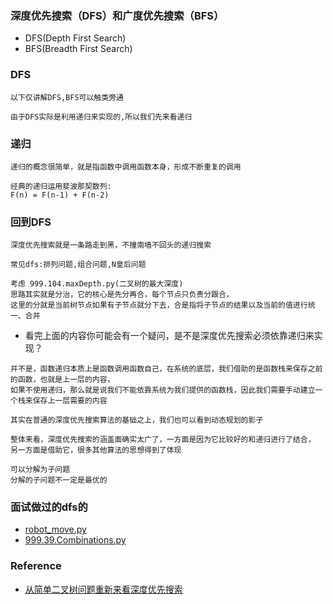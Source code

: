 ### 深度优先搜索（DFS）和广度优先搜索（BFS）
- DFS(Depth First Search)
- BFS(Breadth First Search)

### DFS
```text
以下仅讲解DFS,BFS可以触类旁通

由于DFS实际是利用递归来实现的,所以我们先来看递归
```

### 递归
```text
递归的概念很简单，就是指函数中调用函数本身，形成不断重复的调用

经典的递归运用斐波那契数列:
F(n) = F(n-1) + F(n-2)
```

### 回到DFS

```text
深度优先搜索就是一条路走到黑，不撞南墙不回头的递归搜索

常见dfs:排列问题,组合问题,N皇后问题
```
```text
考虑 999.104.maxDepth.py(二叉树的最大深度)
思路其实就是分治，它的核心是先分再合，每个节点只负责分跟合，
这里的分就是当前树节点如果有子节点就分下去，合是指将子节点的结果以及当前的值进行统一、合并
```

- 看完上面的内容你可能会有一个疑问，是不是深度优先搜索必须依靠递归来实现？
```text
并不是，函数递归本质上是函数调用函数自己，在系统的底层，我们借助的是函数栈来保存之前的函数，也就是上一层的内容，
如果不使用递归，那么就是说我们不能依靠系统为我们提供的函数栈，因此我们需要手动建立一个栈来保存上一层需要的内容
```
```text
其实在普通的深度优先搜索算法的基础之上，我们也可以看到动态规划的影子

整体来看，深度优先搜索的涵盖面确实太广了，一方面是因为它比较好的和递归进行了结合，
另一方面是借助它，很多其他算法的思想得到了体现
```

```text
可以分解为子问题
分解的子问题不一定是最优的
```

### 面试做过的dfs的
* [robot_move.py](..%2Finterview_logs%2Frobot_move.py)
* [999.39.Combinations.py](999.39.Combinations.py)

### Reference

* [从简单二叉树问题重新来看深度优先搜索](https://www.cxyxiaowu.com/681.html)
